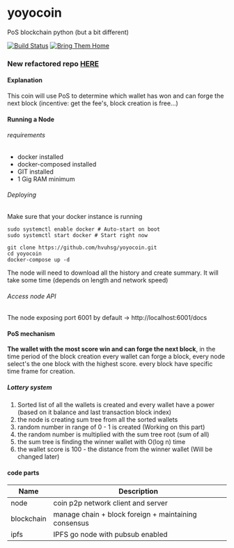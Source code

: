 # yoyocoin
PoS blockchain python (but a bit different)  

[![Build Status](https://travis-ci.com/hvuhsg/yoyocoin.svg?branch=main)](https://travis-ci.com/hvuhsg/yoyocoin) 
[![Bring Them Home](https://badge.yehoyada.com)](https://www.standwithus.com/)  

### New refactored repo [HERE](https://github.com/yoyocoin/yoyocoin)

#### Explanation
This coin will use PoS to determine which wallet has won and can forge the next block (incentive: get the fee's, block creation is free...)


#### Running a Node

###### requirements
- docker installed
- docker-composed installed
- GIT installed
- 1 Gig RAM minimum

###### Deploying
Make sure that your docker instance is running
```shell script
sudo systemctl enable docker # Auto-start on boot
sudo systemctl start docker # Start right now
```

```shell script
git clone https://github.com/hvuhsg/yoyocoin.git
cd yoyocoin
docker-compose up -d
```
The node will need to download all the history and create summary. It will take some time (depends on length and network speed)

###### Access node API
The node exposing port 6001 by default -> http://localhost:6001/docs

#### PoS mechanism
**The wallet with the most score win and can forge the next block**,
in the time period of the block creation every wallet can forge a block, every node select's the one block with the highest score.
every block have specific time frame for creation.

##### Lottery system
1. Sorted list of all the wallets is created and every wallet have a power (based on it balance and last transaction block index)
2. the node is creating sum tree from all the sorted wallets
3. random number in range of 0 - 1 is created (Working on this part)
4. the random number is multiplied with the sum tree root (sum of all)
5. the sum tree is finding the winner wallet with O(log n) time
6. the wallet score is 100 - the distance from the winner wallet (Will be changed later)

#### code parts
| Name          | Description                                          |
| ------------- | ---------------------------------------------------- |
| node          | coin p2p network client and server                   |
| blockchain    | manage chain + block foreign + maintaining consensus |
| ipfs          | IPFS go node with pubsub enabled                     |
